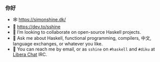 ### 你好

- 🕸 https://simonshine.dk/
- 💬 https://dev.to/sshine
- 🌱 I’m looking to collaborate on open-source Haskell projects.
- 💬 Ask me about Haskell, functional programming, compilers, 中文, language exchanges, or whatever you like.
- 📨 You can reach me by email, or as `sshine` on `#haskell` and `#diku` at [Libera Chat](https://libera.chat/) IRC.

